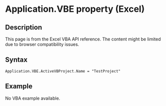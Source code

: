 # Application.VBE property (Excel)

## Description
This page is from the Excel VBA API reference. The content might be limited due to browser compatibility issues.

## Syntax
```vba
Application.VBE.ActiveVBProject.Name = "TestProject"
```

## Example
No VBA example available.
